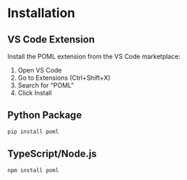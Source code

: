 # Installation

## VS Code Extension

Install the POML extension from the VS Code marketplace:

1. Open VS Code
2. Go to Extensions (Ctrl+Shift+X)
3. Search for "POML"
4. Click Install

## Python Package

```bash
pip install poml
```

## TypeScript/Node.js

```bash
npm install poml
```
